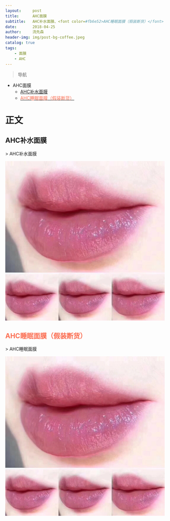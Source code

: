 ```yaml
---
layout:     post
title:      AHC面膜
subtitle:   AHC补水面膜、<font color=#fb6e52>AHC睡眠面膜（假装断货）</font>
date:       2018-04-25
author:     流先森
header-img: img/post-bg-coffee.jpeg
catalog: true
tags:
    - 面膜
    - AHC
---
```

> 导航

* AHC面膜
	* [AHC补水面膜](#1.1)
	* [<font color=#fb6e52>AHC睡眠面膜（假装断货）</font>](#1.2)


# 正文
<h2 id="1.1">AHC补水面膜</h2>
> AHC补水面膜

![pictrue](https://github.com/ACupOfSunrise/acupofsunrise.github.io/blob/master/img/20180425195938.jpg?raw=true)

<h2 id="1.2"><font color=#fb6e52>AHC睡眠面膜（假装断货）</font></h2>
> AHC睡眠面膜

![pictrue](https://github.com/ACupOfSunrise/acupofsunrise.github.io/blob/master/img/20180425195938.jpg?raw=true)
